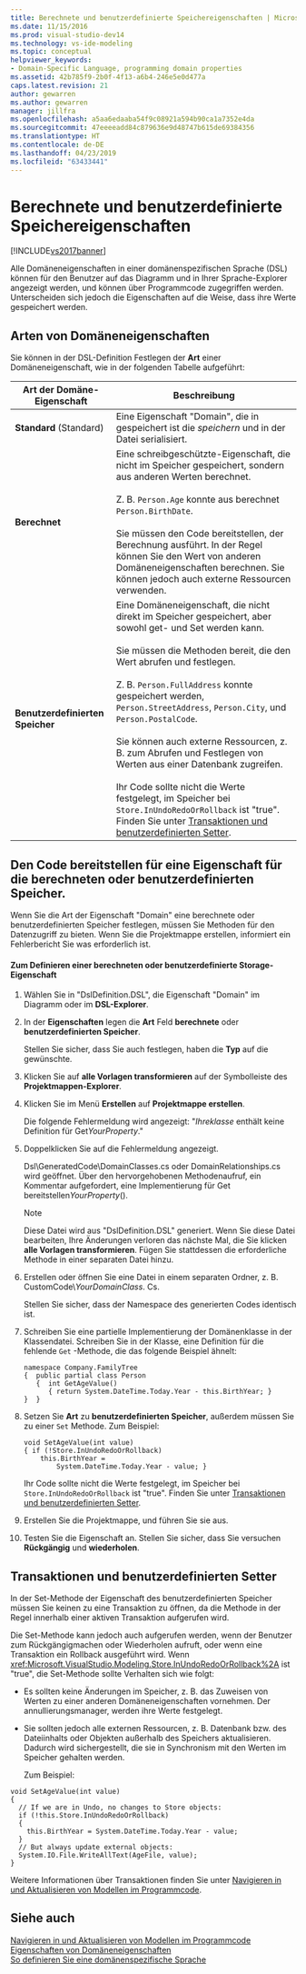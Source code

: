 ```yaml
---
title: Berechnete und benutzerdefinierte Speichereigenschaften | Microsoft-Dokumentation
ms.date: 11/15/2016
ms.prod: visual-studio-dev14
ms.technology: vs-ide-modeling
ms.topic: conceptual
helpviewer_keywords:
- Domain-Specific Language, programming domain properties
ms.assetid: 42b785f9-2b0f-4f13-a6b4-246e5e0d477a
caps.latest.revision: 21
author: gewarren
ms.author: gewarren
manager: jillfra
ms.openlocfilehash: a5aa6edaaba54f9c08921a594b90ca1a7352e4da
ms.sourcegitcommit: 47eeeeadd84c879636e9d48747b615de69384356
ms.translationtype: HT
ms.contentlocale: de-DE
ms.lasthandoff: 04/23/2019
ms.locfileid: "63433441"
---
```

# <a name="calculated-and-custom-storage-properties"></a>Berechnete und benutzerdefinierte Speichereigenschaften
[!INCLUDE[vs2017banner](../includes/vs2017banner.md)]

Alle Domäneneigenschaften in einer domänenspezifischen Sprache (DSL) können für den Benutzer auf das Diagramm und in Ihrer Sprache-Explorer angezeigt werden, und können über Programmcode zugegriffen werden. Unterscheiden sich jedoch die Eigenschaften auf die Weise, dass ihre Werte gespeichert werden.  
  
## <a name="kinds-of-domain-properties"></a>Arten von Domäneneigenschaften  
 Sie können in der DSL-Definition Festlegen der **Art** einer Domäneneigenschaft, wie in der folgenden Tabelle aufgeführt:  
  
|Art der Domäne-Eigenschaft|Beschreibung|  
|--------------------------|-----------------|  
|**Standard** (Standard)|Eine Eigenschaft "Domain", die in gespeichert ist die *speichern* und in der Datei serialisiert.|  
|**Berechnet**|Eine schreibgeschützte-Eigenschaft, die nicht im Speicher gespeichert, sondern aus anderen Werten berechnet.<br /><br /> Z. B. `Person.Age` konnte aus berechnet `Person.BirthDate`.<br /><br /> Sie müssen den Code bereitstellen, der Berechnung ausführt. In der Regel können Sie den Wert von anderen Domäneneigenschaften berechnen. Sie können jedoch auch externe Ressourcen verwenden.|  
|**Benutzerdefinierten Speicher**|Eine Domäneneigenschaft, die nicht direkt im Speicher gespeichert, aber sowohl get- und Set werden kann.<br /><br /> Sie müssen die Methoden bereit, die den Wert abrufen und festlegen.<br /><br /> Z. B. `Person.FullAddress` konnte gespeichert werden, `Person.StreetAddress`, `Person.City`, und `Person.PostalCode`.<br /><br /> Sie können auch externe Ressourcen, z. B. zum Abrufen und Festlegen von Werten aus einer Datenbank zugreifen.<br /><br /> Ihr Code sollte nicht die Werte festgelegt, im Speicher bei `Store.InUndoRedoOrRollback` ist "true". Finden Sie unter [Transaktionen und benutzerdefinierten Setter](#setters).|  
  
## <a name="providing-the-code-for-a-calculated-or-custom-storage-property"></a>Den Code bereitstellen für eine Eigenschaft für die berechneten oder benutzerdefinierten Speicher.  
 Wenn Sie die Art der Eigenschaft "Domain" eine berechnete oder benutzerdefinierten Speicher festlegen, müssen Sie Methoden für den Datenzugriff zu bieten. Wenn Sie die Projektmappe erstellen, informiert ein Fehlerbericht Sie was erforderlich ist.  
  
#### <a name="to-define-a-calculated-or-custom-storage-property"></a>Zum Definieren einer berechneten oder benutzerdefinierte Storage-Eigenschaft  
  
1. Wählen Sie in "DslDefinition.DSL", die Eigenschaft "Domain" im Diagramm oder im **DSL-Explorer**.  
  
2. In der **Eigenschaften** legen die **Art** Feld **berechnete** oder **benutzerdefinierten Speicher**.  
  
     Stellen Sie sicher, dass Sie auch festlegen, haben die **Typ** auf die gewünschte.  
  
3. Klicken Sie auf **alle Vorlagen transformieren** auf der Symbolleiste des **Projektmappen-Explorer**.  
  
4. Klicken Sie im Menü **Erstellen** auf **Projektmappe erstellen**.  
  
     Die folgende Fehlermeldung wird angezeigt: "*Ihreklasse* enthält keine Definition für Get*YourProperty*."  
  
5. Doppelklicken Sie auf die Fehlermeldung angezeigt.  
  
     Dsl\GeneratedCode\DomainClasses.cs oder DomainRelationships.cs wird geöffnet. Über den hervorgehobenen Methodenaufruf, ein Kommentar aufgefordert, eine Implementierung für Get bereitstellen*YourProperty*().  
  
    > [!NOTE]
    > Diese Datei wird aus "DslDefinition.DSL" generiert. Wenn Sie diese Datei bearbeiten, Ihre Änderungen verloren das nächste Mal, die Sie klicken **alle Vorlagen transformieren**. Fügen Sie stattdessen die erforderliche Methode in einer separaten Datei hinzu.  
  
6. Erstellen oder öffnen Sie eine Datei in einem separaten Ordner, z. B. CustomCode\\*YourDomainClass*. Cs.  
  
     Stellen Sie sicher, dass der Namespace des generierten Codes identisch ist.  
  
7. Schreiben Sie eine partielle Implementierung der Domänenklasse in der Klassendatei. Schreiben Sie in der Klasse, eine Definition für die fehlende `Get` -Methode, die das folgende Beispiel ähnelt:  
  
    ```  
    namespace Company.FamilyTree  
    {  public partial class Person  
       {  int GetAgeValue()  
          { return System.DateTime.Today.Year - this.BirthYear; }  
    }  }  
    ```  
  
8. Setzen Sie **Art** zu **benutzerdefinierten Speicher**, außerdem müssen Sie zu einer `Set` Methode. Zum Beispiel:  
  
    ```  
    void SetAgeValue(int value)  
    { if (!Store.InUndoRedoOrRollback)  
        this.BirthYear =   
            System.DateTime.Today.Year - value; }  
    ```  
  
     Ihr Code sollte nicht die Werte festgelegt, im Speicher bei `Store.InUndoRedoOrRollback` ist "true". Finden Sie unter [Transaktionen und benutzerdefinierten Setter](#setters).  
  
9. Erstellen Sie die Projektmappe, und führen Sie sie aus.  
  
10. Testen Sie die Eigenschaft an. Stellen Sie sicher, dass Sie versuchen **Rückgängig** und **wiederholen**.  
  
## <a name="setters"></a> Transaktionen und benutzerdefinierten Setter  
 In der Set-Methode der Eigenschaft des benutzerdefinierten Speicher müssen Sie keinen zu eine Transaktion zu öffnen, da die Methode in der Regel innerhalb einer aktiven Transaktion aufgerufen wird.  
  
 Die Set-Methode kann jedoch auch aufgerufen werden, wenn der Benutzer zum Rückgängigmachen oder Wiederholen aufruft, oder wenn eine Transaktion ein Rollback ausgeführt wird. Wenn <xref:Microsoft.VisualStudio.Modeling.Store.InUndoRedoOrRollback%2A> ist "true", die Set-Methode sollte Verhalten sich wie folgt:  
  
- Es sollten keine Änderungen im Speicher, z. B. das Zuweisen von Werten zu einer anderen Domäneneigenschaften vornehmen. Der annullierungsmanager, werden ihre Werte festgelegt.  
  
- Sie sollten jedoch alle externen Ressourcen, z. B. Datenbank bzw. des Dateiinhalts oder Objekten außerhalb des Speichers aktualisieren. Dadurch wird sichergestellt, die sie in Synchronism mit den Werten im Speicher gehalten werden.  
  
  Zum Beispiel:  
  
```  
void SetAgeValue(int value)  
{   
  // If we are in Undo, no changes to Store objects:  
  if (!this.Store.InUndoRedoOrRollback)  
  {   
    this.BirthYear = System.DateTime.Today.Year - value;   
  }  
  // But always update external objects:  
  System.IO.File.WriteAllText(AgeFile, value);  
}  
```  
  
 Weitere Informationen über Transaktionen finden Sie unter [Navigieren in und Aktualisieren von Modellen im Programmcode](../modeling/navigating-and-updating-a-model-in-program-code.md).  
  
## <a name="see-also"></a>Siehe auch  
 [Navigieren in und Aktualisieren von Modellen im Programmcode](../modeling/navigating-and-updating-a-model-in-program-code.md)   
 [Eigenschaften von Domäneneigenschaften](../modeling/properties-of-domain-properties.md)   
 [So definieren Sie eine domänenspezifische Sprache](../modeling/how-to-define-a-domain-specific-language.md)
